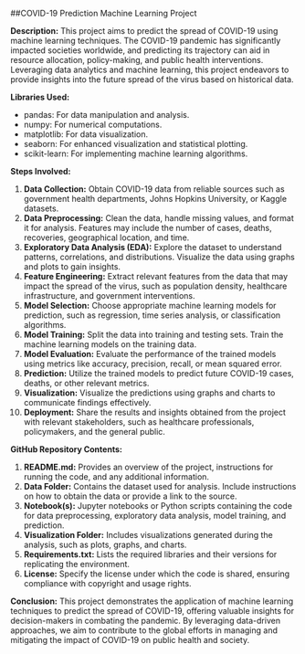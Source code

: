 ##COVID-19 Prediction Machine Learning Project

**Description:**
This project aims to predict the spread of COVID-19 using machine learning techniques. The COVID-19 pandemic has significantly impacted societies worldwide, and predicting its trajectory can aid in resource allocation, policy-making, and public health interventions. Leveraging data analytics and machine learning, this project endeavors to provide insights into the future spread of the virus based on historical data.

**Libraries Used:**
- pandas: For data manipulation and analysis.
- numpy: For numerical computations.
- matplotlib: For data visualization.
- seaborn: For enhanced visualization and statistical plotting.
- scikit-learn: For implementing machine learning algorithms.

**Steps Involved:**
1. **Data Collection:** Obtain COVID-19 data from reliable sources such as government health departments, Johns Hopkins University, or Kaggle datasets.
2. **Data Preprocessing:** Clean the data, handle missing values, and format it for analysis. Features may include the number of cases, deaths, recoveries, geographical location, and time.
3. **Exploratory Data Analysis (EDA):** Explore the dataset to understand patterns, correlations, and distributions. Visualize the data using graphs and plots to gain insights.
4. **Feature Engineering:** Extract relevant features from the data that may impact the spread of the virus, such as population density, healthcare infrastructure, and government interventions.
5. **Model Selection:** Choose appropriate machine learning models for prediction, such as regression, time series analysis, or classification algorithms.
6. **Model Training:** Split the data into training and testing sets. Train the machine learning models on the training data.
7. **Model Evaluation:** Evaluate the performance of the trained models using metrics like accuracy, precision, recall, or mean squared error.
8. **Prediction:** Utilize the trained models to predict future COVID-19 cases, deaths, or other relevant metrics.
9. **Visualization:** Visualize the predictions using graphs and charts to communicate findings effectively.
10. **Deployment:** Share the results and insights obtained from the project with relevant stakeholders, such as healthcare professionals, policymakers, and the general public.

**GitHub Repository Contents:**
1. **README.md:** Provides an overview of the project, instructions for running the code, and any additional information.
2. **Data Folder:** Contains the dataset used for analysis. Include instructions on how to obtain the data or provide a link to the source.
3. **Notebook(s):** Jupyter notebooks or Python scripts containing the code for data preprocessing, exploratory data analysis, model training, and prediction.
4. **Visualization Folder:** Includes visualizations generated during the analysis, such as plots, graphs, and charts.
5. **Requirements.txt:** Lists the required libraries and their versions for replicating the environment.
6. **License:** Specify the license under which the code is shared, ensuring compliance with copyright and usage rights.

**Conclusion:**
This project demonstrates the application of machine learning techniques to predict the spread of COVID-19, offering valuable insights for decision-makers in combating the pandemic. By leveraging data-driven approaches, we aim to contribute to the global efforts in managing and mitigating the impact of COVID-19 on public health and society.
